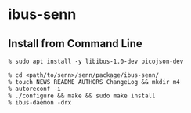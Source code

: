 # ibus-senn

## Install from Command Line

```
% sudo apt install -y libibus-1.0-dev picojson-dev

% cd <path/to/senn>/senn/package/ibus-senn/
% touch NEWS README AUTHORS ChangeLog && mkdir m4
% autoreconf -i
% ./configure && make && sudo make install
% ibus-daemon -drx
```
